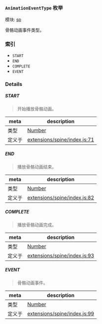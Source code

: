 ### `AnimationEventType` 枚举



模块: [sp](../modules/sp.md)


骨骼动画事件类型。


### 索引
  - `START`
  - `END`
  - `COMPLETE`
  - `EVENT`

### Details


##### START

> 开始播放骨骼动画。

| meta | description |
|------|-------------|
| 类型 | <a href="https://developer.mozilla.org/en/JavaScript/Reference/Global_Objects/Number" class="crosslink external" target="_blank">Number</a> |
| 定义于 | [extensions/spine/index.js:71](https://github.com/cocos-creator/engine/blob/9546fb0f9c421d190e0aba7645402156498449ea/extensions/spine/index.js#L71) |



##### END

> 播放骨骼动画结束。

| meta | description |
|------|-------------|
| 类型 | <a href="https://developer.mozilla.org/en/JavaScript/Reference/Global_Objects/Number" class="crosslink external" target="_blank">Number</a> |
| 定义于 | [extensions/spine/index.js:82](https://github.com/cocos-creator/engine/blob/9546fb0f9c421d190e0aba7645402156498449ea/extensions/spine/index.js#L82) |



##### COMPLETE

> 播放骨骼动画完成。

| meta | description |
|------|-------------|
| 类型 | <a href="https://developer.mozilla.org/en/JavaScript/Reference/Global_Objects/Number" class="crosslink external" target="_blank">Number</a> |
| 定义于 | [extensions/spine/index.js:93](https://github.com/cocos-creator/engine/blob/9546fb0f9c421d190e0aba7645402156498449ea/extensions/spine/index.js#L93) |



##### EVENT

> 骨骼动画事件。

| meta | description |
|------|-------------|
| 类型 | <a href="https://developer.mozilla.org/en/JavaScript/Reference/Global_Objects/Number" class="crosslink external" target="_blank">Number</a> |
| 定义于 | [extensions/spine/index.js:99](https://github.com/cocos-creator/engine/blob/9546fb0f9c421d190e0aba7645402156498449ea/extensions/spine/index.js#L99) |


